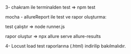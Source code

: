 3- chakram ile terminalden test => npm test

mocha - allureReport ile test ve rapor oluşturma:

test çalıştır => node runner.js

rapor oluştur => npx allure serve allure-results

4- Locust load test raporlarına (.html) indirilip bakılmalıdır.
